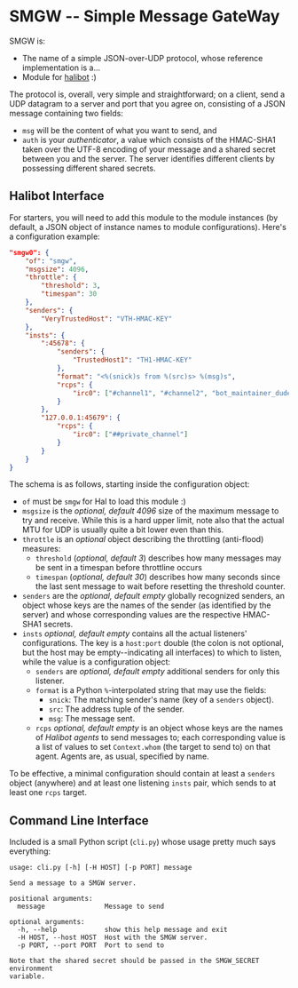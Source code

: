 # SMGW -- Simple Message GateWay

SMGW is:
* The name of a simple JSON-over-UDP protocol, whose reference implementation
  is a...
* Module for [halibot](https://github.com/halibot/halibot) :)

The protocol is, overall, very simple and straightforward; on a client, send a
UDP datagram to a server and port that you agree on, consisting of a JSON
message containing two fields:
* `msg` will be the content of what you want to send, and
* `auth` is your *authenticator*, a value which consists of the HMAC-SHA1 taken
  over the UTF-8 encoding of your message and a shared secret between you and
  the server. The server identifies different clients by possessing different
  shared secrets.

## Halibot Interface

For starters, you will need to add this module to the module instances (by
default, a JSON object of instance names to module configurations). Here's a
configuration example:

```json
"smgw0": {
	"of": "smgw",
	"msgsize": 4096,
	"throttle": {
		"threshold": 3,
		"timespan": 30
	},
	"senders": {
		"VeryTrustedHost": "VTH-HMAC-KEY"
	},
	"insts": {
		":45678": {
			"senders": {
				"TrustedHost1": "TH1-HMAC-KEY"
			},
			"format": "<%(snick)s from %(src)s> %(msg)s",
			"rcps": {
				"irc0": ["#channel1", "#channel2", "bot_maintainer_dude"]
			}
		},
		"127.0.0.1:45679": {
			"rcps": {
				"irc0": ["##private_channel"]
			}
		}
	}
}
```

The schema is as follows, starting inside the configuration object:

* `of` must be `smgw` for Hal to load this module :)
* `msgsize` is the *optional, default 4096* size of the maximum message to try
  and receive. While this is a hard upper limit, note also that the actual MTU
  for UDP is usually quite a bit lower even than this. 
* `throttle` is an *optional* object describing the throttling (anti-flood) measures:
  * `threshold` (*optional, default 3*) describes how many messages may be sent
	in a timespan before throttline occurs
  * `timespan` (*optional, default 30*) describes how many seconds since the
	last sent message to wait before resetting the threshold counter.
* `senders` are the *optional, default empty* globally recognized senders, an
  object whose keys are the names of the sender (as identified by the server)
  and whose corresponding values are the respective HMAC-SHA1 secrets.
* `insts` *optional, default empty* contains all the actual listeners'
  configurations. The key is a `host:port` double (the colon is not optional,
  but the host may be empty--indicating all interfaces) to which to listen,
  while the value is a configuration object:
  * `senders` are *optional, default empty* additional senders for only this
	listener.
  * `format` is a Python `%`-interpolated string that may use the fields:
    * `snick`: The matching sender's name (key of a `senders` object).
	* `src`: The address tuple of the sender.
	* `msg`: The message sent.
  * `rcps` *optional, default empty* is an object whose keys are the names of
	*Halibot agents* to send messages to; each corresponding value is a list of
	values to set `Context.whom` (the target to send to) on that agent. Agents
	are, as usual, specified by name.

To be effective, a minimal configuration should contain at least a `senders`
object (anywhere) and at least one listening `insts` pair, which sends to at
least one `rcps` target.

## Command Line Interface

Included is a small Python script (`cli.py`) whose usage pretty much says
everything:

```
usage: cli.py [-h] [-H HOST] [-p PORT] message

Send a message to a SMGW server.

positional arguments:
  message               Message to send

optional arguments:
  -h, --help            show this help message and exit
  -H HOST, --host HOST  Host with the SMGW server.
  -p PORT, --port PORT  Port to send to

Note that the shared secret should be passed in the SMGW_SECRET environment
variable.
```
